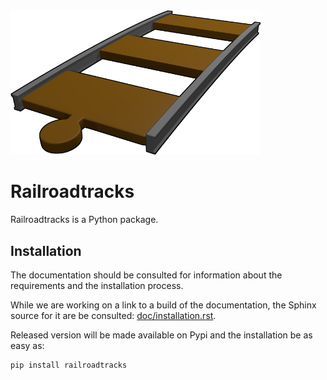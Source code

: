 
<img src="doc/_static/logo_rrt.png" alt="RRT logo" style="width:400px">

Railroadtracks
==============

Railroadtracks is a Python package.


Installation
------------

The documentation should be consulted for information about the requirements and the installation process.

While we are working on a link to a build of the documentation, the Sphinx source for it
are be consulted: <a href="doc/installation.rst">doc/installation.rst</a>.

Released version will be made available on Pypi and the installation be as easy as:
```
pip install railroadtracks
```



